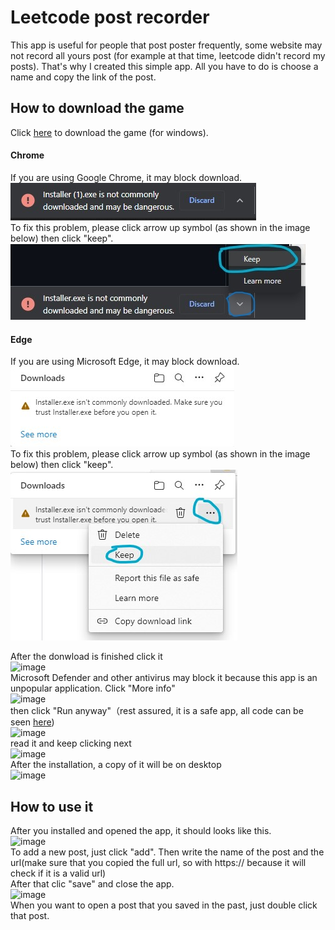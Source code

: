 # Leetcode post recorder
This app is useful for people that post poster frequently, some website may not record all yours post (for example at that time, leetcode didn't record my posts). That's why I created this simple app.
All you have to do is choose a name and copy the link of the post.

## How to download the game
Click [here](https://github.com/LucaYan0506/post-recorder/releases/download/v1.0.0/installer.exe) to download the game (for windows). 
#### Chrome
If you are using Google Chrome, it may block download.   
![image](https://github.com/LucaYan0506/Binary-code-Puzzle/blob/master/screenshot/Screenshot%202022-02-21%20202953.jpg)    
To fix this problem, please click arrow up symbol (as shown in the image below) then click "keep".  
![image](https://github.com/LucaYan0506/Binary-code-Puzzle/blob/master/screenshot/Screenshot%202022-02-21%20201656.jpg)  

#### Edge
If you are using Microsoft Edge, it may block download.   
![image](https://github.com/LucaYan0506/Binary-code-Puzzle/blob/master/screenshot/Screenshot%202022-02-21%20202803.jpg)  
To fix this problem, please click arrow up symbol (as shown in the image below) then click "keep".  
![image](https://github.com/LucaYan0506/Binary-code-Puzzle/blob/master/screenshot/Screenshot%202022-02-21%20202859.jpg)  

After the donwload is finished click it  
![image](https://user-images.githubusercontent.com/83918638/155171074-a1149aef-6142-4513-81e8-4eeeb3a12ed4.png)   
Microsoft Defender and other antivirus may block it because this app is an unpopular application. Click "More info"  
![image](https://user-images.githubusercontent.com/83918638/155171920-3f0ad496-f25a-4735-8e3b-4eb4617dfd01.png)  
then click "Run anyway"（rest assured, it is a safe app, all code can be seen [here](#))  
![image](https://user-images.githubusercontent.com/83918638/155171870-ee4f4330-7a32-4890-9c01-1deaccd2da12.png)  
read it and keep clicking next  
![image](https://user-images.githubusercontent.com/83918638/155172442-1344ee24-24a7-4e84-b87f-ddc6905d1476.png)  
After the installation, a copy of it will be on desktop  
![image](https://user-images.githubusercontent.com/83918638/155172596-6b4085df-703c-4ce3-a1bb-a22fee5c8b21.png)

## How to use it
After you installed and opened the app, it should looks like this.   
![image](https://user-images.githubusercontent.com/83918638/158460143-a05c986c-f7b3-4281-b199-607b072015a3.png)  
To add a new post, just click "add". Then write the name of the post and the url(make sure that you copied the full url, so with https:// because it will check if it is a valid url)   
After that clic "save" and close the app.  
![image](https://user-images.githubusercontent.com/83918638/158460121-4e315c76-1b5f-498b-a46c-9fae2e4f8d64.png)   
When you want to open a post that you saved in the past, just double click that post.


